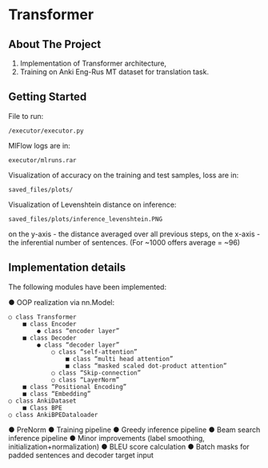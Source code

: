 # Transformer

## About The Project

1) Implementation of Transformer architecture,
2) Training on Anki Eng-Rus MT dataset for translation task.

## Getting Started

File to run:

    /executor/executor.py 

MlFlow logs are in: 

    executor/mlruns.rar

Visualization of accuracy on the training and test samples, loss are in: 

    saved_files/plots/
    
Visualization of Levenshtein distance on inference: 

    saved_files/plots/inference_levenshtein.PNG

on the y-axis - the distance averaged over all previous steps, on the x-axis - the inferential number of sentences. (For ~1000 offers average = ~96)

## Implementation details

The following modules have been implemented:


● OOP realization via nn.Model:

    ○ class Transformer
        ■ class Encoder
            ● class “encoder layer”
        ■ class Decoder
            ● class “decoder layer”
                ○ class “self-attention”
                    ■ class “multi head attention”
                    ■ class “masked scaled dot-product attention”
                ○ class “Skip-connection”
                ○ class “LayerNorm”
        ■ class “Positional Encoding”
        ■ class “Embedding”
    ○ class AnkiDataset
        ■ Class BPE
    ○ class AnkiBPEDataloader

● PreNorm
● Training pipeline
● Greedy inference pipeline
● Beam search inference pipeline
● Minor improvements (label smoothing, initialization+normalization)
● BLEU score calculation
● Batch masks for padded sentences and decoder target input
